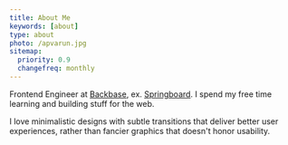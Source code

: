```yaml
---
title: About Me
keywords: [about]
type: about
photo: /apvarun.jpg
sitemap:
  priority: 0.9
  changefreq: monthly
---
```


Frontend Engineer at [Backbase](https://www.backbase.com "Backbase"), ex. [Springboard](https://www.springboard.com "Springboard"). I spend my free time learning and building stuff for the web.

I love minimalistic designs with subtle transitions that deliver better user experiences, rather than fancier graphics that doesn't honor usability.
